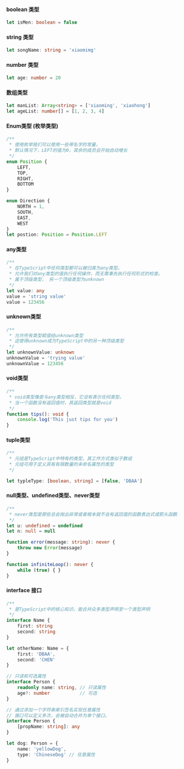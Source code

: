 #### boolean 类型

``` ts
let isMen: boolean = false
```
#### string 类型

``` ts
let songName: string = 'xiaomimg'
```

#### number 类型

``` ts
let age: number = 20

```
#### 数组类型

``` ts
let manList: Array<string> = ['xiaoming', 'xiaohong']
let ageList: number[] = [1, 2, 3, 4]
```

#### Enum类型 (枚举类型)

``` ts
/**
 * 使用枚举我们可以使用一些带名字的常量。
 * 默认情况下，LEFT的值为0，其余的成员会开始自动增长
 */
enum Position {
    LEFT,
    TOP,
    RIGHT,
    BOTTOM
}

enum Direction {
    NORTH = 1,
    SOUTH,
    EAST,
    WEST
}
let postion: Position = Position.LEFT
```


#### any类型

``` ts
/**
 * 在TypeScript中任何类型都可以被归类为any类型。
 * 允许我们对any类型的值执行任何操作，而无需事先执行任何形式的检查。
 * 属于顶级类型， 另一个顶级类型为unknown
 */
let value: any
value = 'string value'
value = 123456

```

#### unknown类型

``` ts
/**
 * 允许所有类型赋值给unknown类型
 * 这使得unknown成为TypeScript中的另一种顶级类型
 */
let unknownValue: unknown
unknownValue = 'trying value'
unknownValue = 123456
```

#### void类型

``` ts
/**
 * void类型像是与any类型相反，它没有表示任何类型。
 * 当一个函数没有返回值时，其返回类型就是void
 */
function tips(): void {
    console.log('This just tips for you')
}

```

#### tuple类型

```ts 
/**
 * 元组是TypeScript中特有的类型，其工作方式类似于数组
 * 元组可用于定义具有有限数量的未命名属性的类型
 */

let typleType: [boolean, string] = [false, 'DBAA']

```

#### null类型、undefined类型、never类型

```ts
/**
 * never类型是那些总会抛出异常或者根本就不会有返回值的函数表达式或箭头函数
 */
let u: undefined = undefined
let n: null = null

function error(message: string): never {
    throw new Error(message)
}

function infiniteLoop(): never {
    while (true) { }
}

```

#### interface 接口

``` ts
/**
 * 是TypeScript中的核心知识，能合并众多类型声明至一个类型声明
 */
interface Name {
    first: string
    second: string
}

let otherName: Name = {
    first: 'DBAA',
    second: 'CHEN'
}

// 只读和可选属性
interface Person {
    readonly name: string, // 只读属性
    age?: number           // 可选
}

// 通过添加一个字符串索引签名实现任意属性
// 接口可以定义多次，会被自动合并为单个接口。
interface Person {
    [propName: string]: any
}

let dog: Person = {
    name: 'yellowDog',
    type: 'ChineseDog' // 任意属性
}

```











